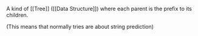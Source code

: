 A kind of [[Tree]] ([[Data Structure]]) where each parent is the prefix to its children.

(This means that normally tries are about string prediction)

